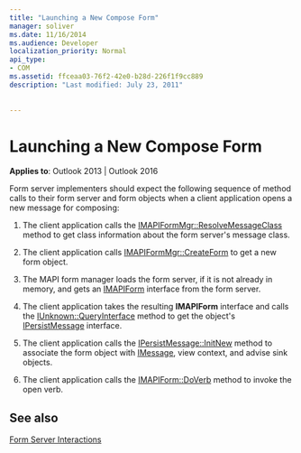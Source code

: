```yaml
---
title: "Launching a New Compose Form"
manager: soliver
ms.date: 11/16/2014
ms.audience: Developer
localization_priority: Normal
api_type:
- COM
ms.assetid: ffceaa03-76f2-42e0-b28d-226f1f9cc889
description: "Last modified: July 23, 2011"
 
 
---
```


# Launching a New Compose Form

  
  
**Applies to**: Outlook 2013 | Outlook 2016 
  
Form server implementers should expect the following sequence of method calls to their form server and form objects when a client application opens a new message for composing:
  
1. The client application calls the [IMAPIFormMgr::ResolveMessageClass](imapiformmgr-resolvemessageclass.md) method to get class information about the form server's message class. 
    
2. The client application calls [IMAPIFormMgr::CreateForm](imapiformmgr-createform.md) to get a new form object. 
    
3. The MAPI form manager loads the form server, if it is not already in memory, and gets an [IMAPIForm](imapiformiunknown.md) interface from the form server. 
    
4. The client application takes the resulting **IMAPIForm** interface and calls the [IUnknown::QueryInterface](http://msdn.microsoft.com/library/54d5ff80-18db-43f2-b636-f93ac053146d%28Office.15%29.aspx) method to get the object's [IPersistMessage](ipersistmessageiunknown.md) interface. 
    
5. The client application calls the [IPersistMessage::InitNew](ipersistmessage-initnew.md) method to associate the form object with [IMessage](imessageimapiprop.md), view context, and advise sink objects.
    
6. The client application calls the [IMAPIForm::DoVerb](imapiform-doverb.md) method to invoke the open verb. 
    
## See also



[Form Server Interactions](form-server-interactions.md)

